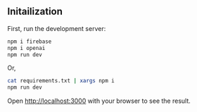 ## Initailization

First, run the development server:

```bash
npm i firebase
npm i openai
npm run dev
```

Or,

```bash
cat requirements.txt | xargs npm i
npm run dev
```

Open [http://localhost:3000](http://localhost:3000) with your browser to see the result.
